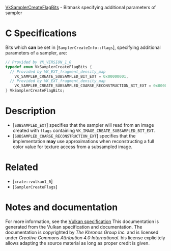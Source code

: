 [VkSamplerCreateFlagBits](https://www.khronos.org/registry/vulkan/specs/1.3-extensions/man/html/VkSamplerCreateFlagBits.html) - Bitmask specifying additional parameters of sampler

# C Specifications
Bits which  **can**  be set in [`SamplerCreateInfo::flags`], specifying
additional parameters of a sampler, are:
```c
// Provided by VK_VERSION_1_0
typedef enum VkSamplerCreateFlagBits {
  // Provided by VK_EXT_fragment_density_map
    VK_SAMPLER_CREATE_SUBSAMPLED_BIT_EXT = 0x00000001,
  // Provided by VK_EXT_fragment_density_map
    VK_SAMPLER_CREATE_SUBSAMPLED_COARSE_RECONSTRUCTION_BIT_EXT = 0x00000002,
} VkSamplerCreateFlagBits;
```

# Description
- [`SUBSAMPLED_EXT`] specifies that the sampler will read from an image created with `flags` containing `VK_IMAGE_CREATE_SUBSAMPLED_BIT_EXT`.
- [`SUBSAMPLED_COARSE_RECONSTRUCTION_EXT`] specifies that the implementation  **may**  use approximations when reconstructing a full color value for texture access from a subsampled image.

# Related
- [`crate::vulkan1_0`]
- [`SamplerCreateFlags`]

# Notes and documentation
For more information, see the [Vulkan specification](https://www.khronos.org/registry/vulkan/specs/1.3-extensions/html/vkspec.html)
This documentation is generated from the Vulkan specification and documentation.
The documentation is copyrighted by *The Khronos Group Inc.* and is licensed under *Creative Commons Attribution 4.0 International*.
his license explicitely allows adapting the source material as long as proper credit is given.
        